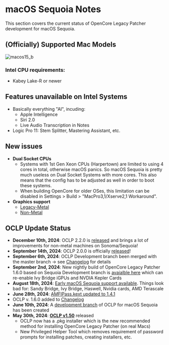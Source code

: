 # macOS Sequoia Notes
This section covers the current status of OpenCore Legacy Patcher development for macOS Sequoia.

## (Officially) Supported Mac Models

![macos15_b](https://github.com/5T33Z0/OC-Little-Translated/assets/76865553/7e741e5b-64fc-4456-ac02-37b258d68216)

### Intel CPU requirements:

-  Kabey Lake-R or newer

## Features unavailable on Intel Systems

- Basically everything "AI", incuding:
	- Apple Intelligence
	- Siri 2.0
 	- Live Audio Transcription in Notes
- Logic Pro 11: Stem Splitter, Mastering Assistant, etc.

## New issues
- **Dual Socket CPUs**
	- Systems with 1st Gen Xeon CPUs (Harpertown) are limited to using 4 cores in total, otherwise macOS panics. So macOS Sequoia is pretty much useless on Dual Socket Systems with more cores. This also means that the config has to be adjusted as well in order to boot these systems. 
 	- When building OpenCore for older OSes, this limitation can be disabled in Settings > Build > "MacPro3,1/Xserve2,1 Workaround".
- **Graphics support**
	- [Legacy-Metal](https://github.com/dortania/OpenCore-Legacy-Patcher/issues/1008)
	- [Non-Metal](https://github.com/dortania/OpenCore-Legacy-Patcher/issues/108)

## OCLP Update Status
- **December 10th, 2024**: OCLP 2.2.0 is [released](https://github.com/dortania/OpenCore-Legacy-Patcher/releases/tag/2.2.0) and brings a lot of improvements for non-metal machines on Sonoma/Sequoia!
- **September 14th, 2024**: OCLP 2.0.0 is officially [released](https://github.com/dortania/OpenCore-Legacy-Patcher/releases/tag/2.0.0)!
- **September 6th, 2024**: OCLP Development branch been merged with the master branch &rarr; see [Changelog](https://github.com/dortania/OpenCore-Legacy-Patcher/blob/main/CHANGELOG.md#200) for details
- **September 2nd, 2024**: New nightly build of OpenCore Legacy Patcher 1.6.0 based on Sequoia Development branch is [avaialble here](https://github.com/dortania/OpenCore-Legacy-Patcher/pull/1137#issuecomment-2295376562) which can re-enable Ivy Bridge iGPUs and NVDIA Kepler Cards
- **August 18th, 2024**: [Early macOS Sequoia support available](https://github.com/dortania/OpenCore-Legacy-Patcher/pull/1137#issuecomment-2295376562). Things look bad for: Sandy Bridge, Ivy Bridge, Haswell, Nvidia cards, AMD Terascale
- **June 28th, 2024**: [AMFIPass.kext updated to 1.4.1](https://github.com/dortania/OpenCore-Legacy-Patcher/blob/sequoia-development/payloads/Kexts/Acidanthera/AMFIPass-v1.4.1-RELEASE.zip)
- OCLP v. 1.6.0 added to [Changelog](https://github.com/dortania/OpenCore-Legacy-Patcher/blob/main/CHANGELOG.md#opencore-legacy-patcher-changelog)
- **June 10th, 2024**: A [development branch](https://github.com/dortania/OpenCore-Legacy-Patcher/compare/main...sequoia-development ) of OCLP for macOS Sequoia has been created
- **May 30th, 2024**: [**OCLP v1.50**](https://github.com/dortania/OpenCore-Legacy-Patcher/releases/tag/1.5.0) released
	- OCLP now has a .pkg installer which is the new recommended method for installing OpenCore Legacy Patcher (on real Macs)
	- New Privileged Helper Tool which removes requirement of password prompts for installing patches, creating installers, etc.
